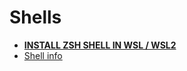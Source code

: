 <!-- generated by markdown-notes-tree -->

# Shells

<!-- optional markdown-notes-tree directory description starts here -->

<!-- optional markdown-notes-tree directory description ends here -->

- [**INSTALL ZSH SHELL IN WSL / WSL2**](Powerlevel10k.md)
- [Shell info](ShellInfo.md)
